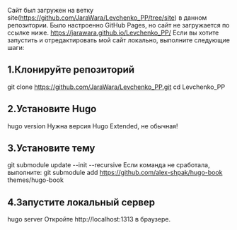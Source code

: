 Сайт был загружен на ветку site(https://github.com/JaraWara/Levchenko_PP/tree/site) в данном репозитории. Было настроенно GitHub Pages, но сайт не загружается по ссылке ниже.
https://jarawara.github.io/Levchenko_PP/
Если вы хотите запустить и отредактировать мой сайт локально, выполните следующие шаги:
## 1.Клонируйте репозиторий 
git clone https://github.com/JaraWara/Levchenko_PP.git
cd Levchenko_PP
## 2.Установите Hugo
hugo version
Нужна версия Hugo Extended, не обычная!
## 3.Установите тему
git submodule update --init --recursive
Если команда не сработала, выполните:
git submodule add https://github.com/alex-shpak/hugo-book themes/hugo-book
## 4.Запустите локальный сервер
hugo server
Откройте http://localhost:1313 в браузере.
